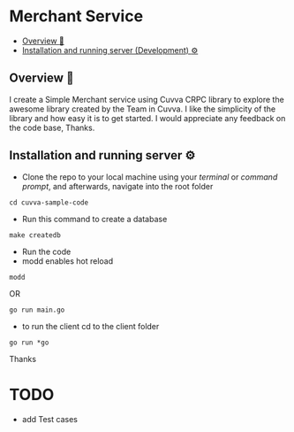 # Merchant Service

- [Overview :notebook_with_decorative_cover:](#overview-notebook_with_decorative_cover)
- [Installation and running server (Development) :gear:](#installation-and-running-server-gear)

## Overview :notebook_with_decorative_cover:

 I create a Simple Merchant service using Cuvva CRPC library to explore the awesome library created by the Team in Cuvva.
 I like the simplicity of the library and how easy it is to get started.
 I would appreciate any feedback on the code base, Thanks.

## Installation and running server :gear:

- Clone the repo to your local machine using your _terminal_ or _command prompt_, and afterwards, navigate into the root folder  

```shell script
cd cuvva-sample-code
```

- Run this command to create a database

```shell script
make createdb
```

- Run the code
- modd enables hot reload

```shell script
modd
```

OR

```shell script
go run main.go
```

- to run the client cd to the client folder

```shell script
go run *go
```

Thanks

# TODO

- add Test cases
